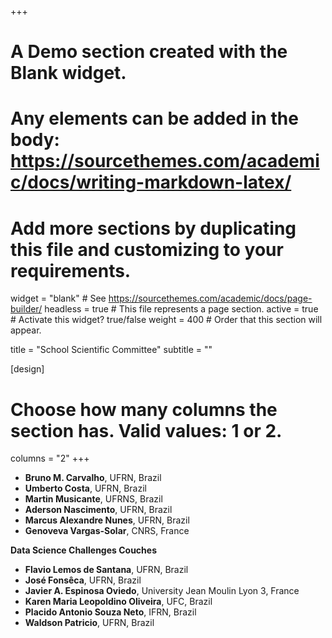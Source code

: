 +++
# A Demo section created with the Blank widget.
# Any elements can be added in the body: https://sourcethemes.com/academic/docs/writing-markdown-latex/
# Add more sections by duplicating this file and customizing to your requirements.

widget = "blank"  # See https://sourcethemes.com/academic/docs/page-builder/
headless = true  # This file represents a page section.
active = true  # Activate this widget? true/false
weight = 400  # Order that this section will appear.

title = "School Scientific Committee"
subtitle = ""

[design]
  # Choose how many columns the section has. Valid values: 1 or 2.
  columns = "2"
+++

- **Bruno M. Carvalho**, UFRN, Brazil
- **Umberto Costa**, UFRN, Brazil
- **Martin Musicante**, UFRNS, Brazil
- **Aderson Nascimento**, UFRN, Brazil
- **Marcus Alexandre Nunes**, UFRN, Brazil
- **Genoveva Vargas-Solar**, CNRS, France

**Data Science Challenges Couches**
- **Flavio Lemos de Santana**, UFRN, Brazil
- **José Fonsêca**, UFRN, Brazil
- **Javier A. Espinosa Oviedo**, University Jean Moulin Lyon 3, France
- **Karen Maria Leopoldino Oliveira**, UFC, Brazil
- **Placido Antonio Souza Neto**, IFRN, Brazil
- **Waldson Patricio**, UFRN, Brazil




